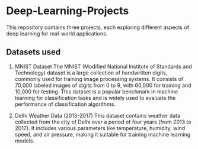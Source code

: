 # Deep-Learning-Projects
This repository contains three projects, each exploring different aspects of deep learning for real-world applications.

## Datasets used
1. MNIST Dataset
The MNIST (Modified National Institute of Standards and Technology) dataset is a large collection of handwritten digits, commonly used for training image processing systems. It consists of 70,000 labeled images of digits from 0 to 9, with 60,000 for training and 10,000 for testing. This dataset is a popular benchmark in machine learning for classification tasks and is widely used to evaluate the performance of classification algorithms.

2. Delhi Weather Data (2013-2017)
This dataset contains weather data collected from the city of Delhi over a period of four years (from 2013 to 2017). It includes various parameters like temperature, humidity, wind speed, and air pressure, making it suitable for training machine learning models.
